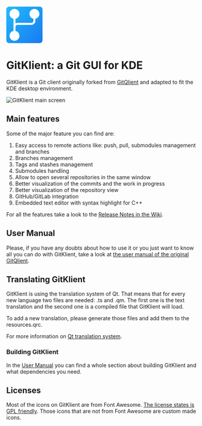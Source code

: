 ![GitKlient logo](https://github.com/pa-sowa/GitKlient/blob/master/src/resources/icons/GitKlientLogo96.png "GitKlient")

# GitKlient: a Git GUI for KDE

GitKlient is a Git client originally forked from [GitQlient](https://github.com/francescmm/GitQlient) and adapted to fit the KDE desktop environment.

![GitKlient main screen](/docs/assets/GitKlient.png)

## Main features

Some of the major feature you can find are:

1. Easy access to remote actions like: push, pull, submodules management and branches
2. Branches management
3. Tags and stashes management
4. Submodules handling
5. Allow to open several repositories in the same window
6. Better visualization of the commits and the work in progress
7. Better visualization of the repository view
8. GitHub/GitLab integration
9. Embedded text editor with syntax highlight for C++

For all the features take a look to the [Release Notes in the Wiki](https://github.com/pa-sowa/GitKlient/wiki).

## User Manual

Please, if you have any doubts about how to use it or you just want to know all you can do with GitKlient, take a look at [the user manual of the original GitQlient](https://francescmm.github.io/GitKlient).

## Translating GitKlient

GitKlient is using the translation system of Qt. That means that for every new language two files are needed: .ts and .qm. The first one is the text translation and the second one is a compiled file that GitKlient will load.

To add a new translation, please generate those files and add them to the resources.qrc.

For more information on [Qt translation system](https://doc.qt.io/qt-5/linguist-manager.html).

### Building GitKlient

In the [User Manual](https://francescmm.github.io/GitKlient/#appendix-b-build) you can find a whole section about building GitKlient and what dependencies you need.
  
## Licenses

Most of the icons on GitKlient are from Font Awesome. [The license states is GPL friendly](https://fontawesome.com/license/free). Those icons that are not from Font Awesome are custom made icons.
